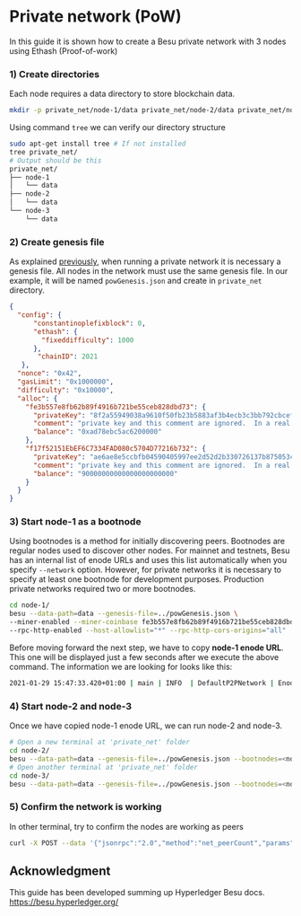 # Private network (PoW)
In this guide it is shown how to create a Besu private network with 3 nodes using Ethash (Proof-of-work)

### 1) Create directories
Each node requires a data directory to store blockchain data.
```bash
mkdir -p private_net/node-1/data private_net/node-2/data private_net/node-3/data
```

Using command `tree` we can verify our directory structure
```bash
sudo apt-get install tree # If not installed
tree private_net/
# Output should be this
private_net/
├── node-1
│   └── data
├── node-2
│   └── data
└── node-3
    └── data
```

### 2) Create genesis file
As explained [previously](./02_config_genesis_files.md), when running a private network it is necessary a genesis file. All nodes in the network must use the same genesis file. In our example, it will be named `powGenesis.json` and create in `private_net` directory.
```json
{
  "config": {
      "constantinoplefixblock": 0,
      "ethash": {
        "fixeddifficulty": 1000
      },
       "chainID": 2021
   },
  "nonce": "0x42",
  "gasLimit": "0x1000000",
  "difficulty": "0x10000",
  "alloc": {
    "fe3b557e8fb62b89f4916b721be55ceb828dbd73": {
      "privateKey": "8f2a55949038a9610f50fb23b5883af3b4ecb3c3bb792cbcefbd1542c692be63",
      "comment": "private key and this comment are ignored.  In a real chain, the private key should NOT be stored",
      "balance": "0xad78ebc5ac6200000"
    },
    "f17f52151EbEF6C7334FAD080c5704D77216b732": {
      "privateKey": "ae6ae8e5ccbfb04590405997ee2d52d2b330726137b875053c36d94e974d162f",
      "comment": "private key and this comment are ignored.  In a real chain, the private key should NOT be stored",
      "balance": "90000000000000000000000"
    }
  }
}
```

### 3) Start node-1 as a bootnode
Using bootnodes is a method for initially discovering peers. Bootnodes are regular nodes used to discover other nodes. For mainnet and testnets, Besu has an internal list of enode URLs and uses this list automatically when you specify `--network` option. However, for private networks it is necessary to specify at least one bootnode for development purposes. Production private networks required two or more bootnodes.
```bash
cd node-1/
besu --data-path=data --genesis-file=../powGenesis.json \
--miner-enabled --miner-coinbase fe3b557e8fb62b89f4916b721be55ceb828dbd73 \
--rpc-http-enabled --host-allowlist="*" --rpc-http-cors-origins="all"
```
Before moving forward the next step, we have to copy __node-1 enode URL__. This one will be displayed just a few seconds after we execute the above command. The information we are looking for looks like this:
```bash
2021-01-29 15:47:33.420+01:00 | main | INFO  | DefaultP2PNetwork | Enode URL enode://d263e7eff58923bf622fc0e9634687db3f62ad0d6aeb6d431aa1b33636dc9aefdb1d50f468b08bde9e3a1cafa314df306dbefc70472a7e23a0f8b669c4a65b33@127.0.0.1:30303
```

### 4) Start node-2 and node-3
Once we have copied node-1 enode URL, we can run node-2 and node-3.
```bash
# Open a new terminal at 'private_net' folder
cd node-2/
besu --data-path=data --genesis-file=../powGenesis.json --bootnodes=<node-1 enode URL> --p2p-port=30304
# Open another terminal at 'private_net' folder
cd node-3/
besu --data-path=data --genesis-file=../powGenesis.json --bootnodes=<node-1 enode URL> --p2p-port=30305
```

### 5) Confirm the network is working
In other terminal, try to confirm the nodes are working as peers
```bash
curl -X POST --data '{"jsonrpc":"2.0","method":"net_peerCount","params":[],"id":1}' localhost:8545
```

## Acknowledgment
This guide has been developed summing up Hyperledger Besu docs.
https://besu.hyperledger.org/